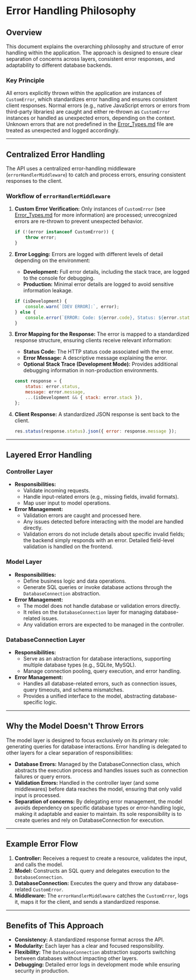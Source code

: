 # Error Handling Philosophy

## Overview

This document explains the overarching philosophy and structure of error handling within the application. The approach is designed to ensure clear separation of concerns across layers, consistent error responses, and adaptability to different database backends.

### Key Principle

All errors explicitly thrown within the application are instances of `CustomError`, which standardizes error handling and ensures consistent client responses. Normal errors (e.g., native JavaScript errors or errors from third-party libraries) are caught and either re-thrown as `CustomError` instances or handled as unexpected errors, depending on the context. Unknown errors that are not predefined in the [Error_Types.md](./Error_Types.md) file are treated as unexpected and logged accordingly.

---

## Centralized Error Handling

The API uses a centralized error-handling middleware (`errorHandlerMiddleware`) to catch and process errors, ensuring consistent responses to the client.

### Workflow of `errorHandlerMiddleware`

1. **Custom Error Verification:** Only instances of `CustomError` (see [Error_Types.md](./Error_Types.md) for more information) are processed; unrecognized errors are re-thrown to prevent unexpected behavior.

   ```javascript
   if (!(error instanceof CustomError)) {
       throw error;
   }
   ```

2. **Error Logging:** Errors are logged with different levels of detail depending on the environment:
   - **Development:** Full error details, including the stack trace, are logged to the console for debugging.
   - **Production:** Minimal error details are logged to avoid sensitive information leakage.

   ```javascript
   if (isDevelopment) {
       console.warn(`[DEV ERROR]:`, error);
   } else {
       console.error(`ERROR: Code: ${error.code}, Status: ${error.status}`);
   }
   ```

3. **Error Mapping for the Response:** The error is mapped to a standardized response structure, ensuring clients receive relevant information:
   - **Status Code:** The HTTP status code associated with the error.
   - **Error Message:** A descriptive message explaining the error.
   - **Optional Stack Trace (Development Mode):** Provides additional debugging information in non-production environments.

   ```javascript
   const response = {
       status: error.status,
       message: error.message,
       ...(isDevelopment && { stack: error.stack }),
   };
   ```

4. **Client Response:** A standardized JSON response is sent back to the client.

   ```javascript
   res.status(response.status).json({ error: response.message });
   ```

---

## Layered Error Handling

### Controller Layer
- **Responsibilities:**
  - Validate incoming requests.
  - Handle input-related errors (e.g., missing fields, invalid formats).
  - Map user input to model operations.
- **Error Management:**
  - Validation errors are caught and processed here.
  - Any issues detected before interacting with the model are handled directly.
  - Validation errors do not include details about specific invalid fields; the backend simply responds with an error. Detailed field-level validation is handled on the frontend.

### Model Layer
- **Responsibilities:**
  - Define business logic and data operations.
  - Generate SQL queries or invoke database actions through the `DatabaseConnection` abstraction.
- **Error Management:**
  - The model does not handle database or validation errors directly.
  - It relies on the `DatabaseConnection` layer for managing database-related issues.
  - Any validation errors are expected to be managed in the controller.

### DatabaseConnection Layer
- **Responsibilities:**
  - Serve as an abstraction for database interactions, supporting multiple database types (e.g., SQLite, MySQL).
  - Manage connection pooling, query execution, and error handling.
- **Error Management:**
  - Handles all database-related errors, such as connection issues, query timeouts, and schema mismatches.
  - Provides a unified interface to the model, abstracting database-specific logic.

---

## Why the Model Doesn't Throw Errors

The model layer is designed to focus exclusively on its primary role: generating queries for database interactions. Error handling is delegated to other layers for a clear separation of responsibilities:
- **Database Errors:** Managed by the DatabaseConnection class, which abstracts the execution process and handles issues such as connection failures or query errors.
- **Validation Errors:**  Handled in the controller layer (and some middlewares) before data reaches the model, ensuring that only valid input is processed.
- **Separation of concerns:** By delegating error management, the model avoids dependency on specific database types or error-handling logic, making it adaptable and easier to maintain. Its sole responsibility is to create queries and rely on DatabaseConnection for execution.

---

## Example Error Flow

1. **Controller:** Receives a request to create a resource, validates the input, and calls the model.
2. **Model:** Constructs an SQL query and delegates execution to the `DatabaseConnection`.
3. **DatabaseConnection:** Executes the query and throw any database-related `CustomError`.
4. **Middleware:** The `errorHandlerMiddleware` catches the `CustomError`, logs it, maps it for the client, and sends a standardized response.

---

## Benefits of This Approach

- **Consistency:** A standardized response format across the API.
- **Modularity:** Each layer has a clear and focused responsibility.
- **Flexibility:** The `DatabaseConnection` abstraction supports switching between databases without impacting other layers.
- **Debugging:** Detailed error logs in development mode while ensuring security in production.


